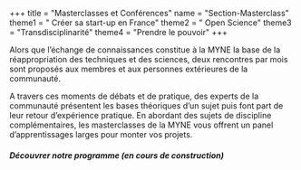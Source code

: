 +++
title = "Masterclasses et Conférences"
name = "Section-Masterclass"
theme1 = " Créer sa start-up en France"
theme2 = " Open Science"
theme3 = "Transdisciplinarité"
theme4 = "Prendre le pouvoir"
+++

Alors que l’échange de connaissances constitue à la MYNE la base de la réappropriation des techniques et des sciences, deux rencontres par mois sont proposés aux membres et aux personnes extérieures de la communauté.

A travers ces moments de débats et de pratique, des experts de la communauté présentent les bases théoriques d’un sujet puis font part de leur retour d’expérience pratique. En abordant des sujets de discipline complémentaires, les masterclasses de la MYNE vous offrent un panel d’apprentissages larges pour monter vos projets.

##### Découvrer notre programme (en cours de construction)
